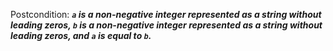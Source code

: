 Postcondition: ***`a` is a non-negative integer represented as a string without leading zeros, `b` is a non-negative integer represented as a string without leading zeros, and `a` is equal to `b`.***